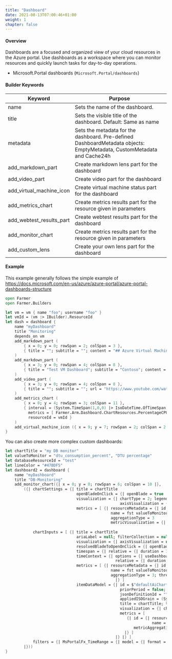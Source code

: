 ```yaml
---
title: "Dashboard"
date: 2021-08-13T07:00:46+01:00
weight: 1
chapter: false
---
```


#### Overview

Dashboards are a focused and organized view of your cloud resources in the Azure portal. Use dashboards as a workspace where you can monitor resources and quickly launch tasks for day-to-day operations. 

* Microsoft.Portal dashboards (`Microsoft.Portal/dashboards`)

#### Builder Keywords

| Keyword | Purpose |
|-|-|
| name | Sets the name of the dashboard. |
| title | Sets the visible title of the dashboard. Default: Same as name |
| metadata | Sets the metadata for the dashboard. Pre-defined DashboardMetadata objects: EmptyMetadata, CustomMetadata and Cache24h |
| add_markdown_part | Create markdown lens part for the dashboard |
| add_video_part | Create video part for the dashboard |
| add_virtual_machine_icon | Create virtual machine status part for the dashboard |
| add_metrics_chart | Create metrics results part for the resource given in parameters |
| add_webtest_results_part |  Create webtest results part for the dashboard |
| add_monitor_chart | Create metrics results part for the resource given in parameters |
| add_custom_lens | Create your own lens part for the dashboard |

#### Example

This example generally follows the simple example of https://docs.microsoft.com/en-us/azure/azure-portal/azure-portal-dashboards-structure

```fsharp
open Farmer
open Farmer.Builders

let vm = vm { name "foo"; username "foo" }
let vmId = (vm :> IBuilder).ResourceId
let dash = dashboard { 
    name "myDashboard" 
    title "Monitoring"
    depends_on vm
    add_markdown_part (
        { x = 0; y = 0; rowSpan = 2; colSpan = 3 },
        { title = ""; subtitle = ""; content = "## Azure Virtual Machines Overview\r\nNew team members should watch this video to get familiar with Azure Virtual Machines." }
    )
    add_markdown_part (
        { x = 3; y = 0; rowSpan = 4; colSpan = 8 },
        { title = "Test VM Dashboard"; subtitle = "Contoso"; content = "This is the team dashboard for the test VM we use on our team. Here are some useful links:\r\n\r\n1. [Getting started](https://www.contoso.com/tsgs)\r\n1. [Troubleshooting guide](https://www.contoso.com/tsgs)\r\n1. [Architecture docs](https://www.contoso.com/tsgs)" }
    )
    add_video_part (
        { x = 3; y = 0; rowSpan = 4; colSpan = 8 },
        { title = ""; subtitle = ""; url = "https://www.youtube.com/watch?v=YcylDIiKaSU&list=PLLasX02E8BPCsnETz0XAMfpLR1LIBqpgs&index=4" }
    )
    add_metrics_chart (
        { x = 0; y = 4; rowSpan = 3; colSpan = 11 },
        { interval = (System.TimeSpan(1,0,0) |> IsoDateTime.OfTimeSpan); 
          metrics = [ Farmer.Arm.Dashboard.ChartResources.PercentageCPU ]; 
          resourceId = vmId }
    )
    add_virtual_machine_icon ({ x = 9; y = 7; rowSpan = 2; colSpan = 2 }, vmId)
}
```

You can also create more complex custom dashboards:

```fsharp
let chartTitle = "my DB monitor"
let valueToMonitor = "dtu_consumption_percent", "DTU percentage"
let databaseResourceId = "test"
let lineColor = "#47BDF5"
let dashboard2 = dashboard { 
    name "myDashboard" 
    title "DB-Monitoring"
    add_monitor_chart({| x = 0; y = 0; rowSpan = 6; colSpan = 10 |},
        ({| chartSettings = {| title = chartTitle
                               openBladeOnClick = {| openBlade = true |}
                               visualization = {| chartType = 2; legendVisualization = null; disablePinning = true;
                                                  axisVisualization = {| y = {| isVisible = true |} |} |}
                               metrics = [ {| resourceMetadata = {| id = databaseResourceId |}
                                              name = fst valueToMonitor
                                              aggregationType = 3
                                              metricVisualization = {| displayName = snd valueToMonitor;
                                                                       color = lineColor; resourceDisplayName = null |} |} ] |} :> obj |> Some
            chartInputs = [ {| title = chartTitle
                               ariaLabel = null; filterCollection = null; grouping = null;
                               visualization = {| axisVisualization = null; legendVisualization = null; chartType = null|}
                               resolvedBladeToOpenOnClick = {| openBlade = true |}
                               timespan = {| relative = {| duration = 3600000 |} |}
                               timeContext = {| options = {| useDashboardTimeRange = false; grain = 1 |}
                                                relative = {| duration = 3600000 |} |}
                               metrics = [ {| resourceMetadata = {| id = databaseResourceId; kind = "v12.0,user" |}
                                              name = fst valueToMonitor; metricVisualization = null;
                                              aggregationType = 3; thresholds = []
                                                |} ]
                               itemDataModel = {| id = $"defaultAiChartDiv{System.Guid.NewGuid()}"; grouping = null; chartHeight = 1;
                                                  priorPeriod = false; horizontalBars = true; showOther = false; palette = "multiColor";
                                                  jsonDefinitionId = ""; yAxisOptions = {| options = 1 |}; 
                                                  appliedISOGrain = (System.TimeSpan(0,1,0) |> IsoDateTime.OfTimeSpan);
                                                  title = chartTitle; titleKind = "Auto"
                                                  visualization = {| chartType = 2; legend = null; axis = null |}
                                                  metrics = [
                                                     {| id = {| resourceDefinition = {| id = databaseResourceId; name = null |}
                                                                name = {| id = fst valueToMonitor; displayName = snd valueToMonitor |} |}
                                                        metricAggregation = 3; color = lineColor; unit = 5; useSIConversions = false; displaySIUnit = true
                                                    |} ]
                                                |} |} ]
            filters = {| MsPortalFx_TimeRange = {| model = {| format = "local"; granularity = "auto"; relative = "60m" |} |} |} :> obj |> Some
        |}))
}
```
